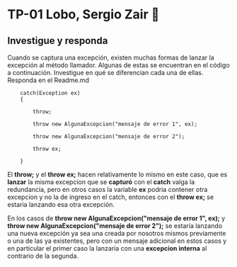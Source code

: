 
# TP-01 Lobo, Sergio Zair 📝  

## Investigue y responda

Cuando se captura una excepción, existen muchas formas de lanzar la excepción al
método llamador. Algunas de estas se encuentran en el código a continuación. Investigue
en qué se diferencian cada una de ellas. Responda en el Readme.md

```
    catch(Exception ex)
    {

        throw;

        throw new AlgunaExcepcion("mensaje de error 1", ex);

        throw new AlgunaExcepcion("mensaje de error 2");

        throw ex;

    }
```
El **throw;** y el **throw ex;** hacen relativamente lo mismo en este caso, que es **lanzar** la misma excepcion que se **capturó** con el **catch** valga la redundancia, pero en otros casos la variable **ex** podria contener otra excepcion y no la de ingreso en el catch, entonces con el **throw ex;** se estaria lanzando esa otra excepción.

En los casos de **throw new AlgunaExcepcion("mensaje de error 1", ex);** y **throw new AlgunaExcepcion("mensaje de error 2");** se estaría lanzando una nueva excepción ya sea una creada por nosotros mismos previamente o una de las ya existentes, pero con un mensaje adicional en estos casos y en particular el primer caso la lanzaria con una **excepcion interna** al contrario de la segunda.

